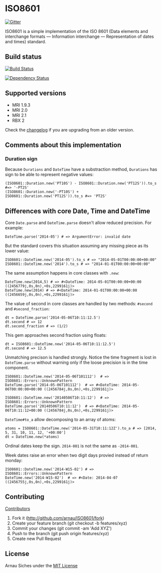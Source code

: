 # ISO8601

[![Gitter](https://badges.gitter.im/Join%20Chat.svg)](https://gitter.im/arnau/ISO8601?utm_source=badge&utm_medium=badge&utm_campaign=pr-badge&utm_content=badge)

ISO8601 is a simple implementation of the ISO 8601 (Data elements and
interchange formats — Information interchange — Representation of dates and
times) standard.

## Build status

[![Build Status](https://secure.travis-ci.org/arnau/ISO8601.png?branch=master)](http://travis-ci.org/arnau/ISO8601/)

[![Dependency Status](https://gemnasium.com/arnau/ISO8601.svg)](https://gemnasium.com/arnau/ISO8601)

## Supported versions

* MRI 1.9.3
* MRI 2.0
* MRI 2.1
* RBX 2

Check the [changelog](https://github.com/arnau/ISO8601/blob/master/CHANGELOG.md) if you are upgrading from an older version.


## Comments about this implementation

### Duration sign

Because `Durations` and `DateTime` have a substraction method, `Durations` has
sign to be able to represent negative values:

    (ISO8601::Duration.new('PT10S') - ISO8601::Duration.new('PT12S')).to_s  #=> '-PT2S'
    (ISO8601::Duration.new('-PT10S') + ISO8601::Duration.new('PT12S')).to_s #=> 'PT2S'


## Differences with core Date, Time and DateTime

Core `Date.parse` and `DateTime.parse` doesn't allow reduced precision. For
example:

    DateTime.parse('2014-05') # => ArgumentError: invalid date

But the standard covers this situation assuming any missing piece as its lower
value:

    ISO8601::DateTime.new('2014-05').to_s # => "2014-05-01T00:00:00+00:00"
    ISO8601::DateTime.new('2014').to_s # => "2014-01-01T00:00:00+00:00"

The same assumption happens in core classes with `.new`:

    DateTime.new(2014,5) # => #<DateTime: 2014-05-01T00:00:00+00:00 ((2456779j,0s,0n),+0s,2299161j)>
    DateTime.new(2014) # => #<DateTime: 2014-01-01T00:00:00+00:00 ((2456659j,0s,0n),+0s,2299161j)>


The value of second in core classes are handled by two methods: `#second` and
`#second_fraction`:

    dt = DateTime.parse('2014-05-06T10:11:12.5')
    dt.second # => 12
    dt.second_fraction # => (1/2)

This gem approaches second fraction using floats:

    dt = ISO8601::DateTime.new('2014-05-06T10:11:12.5')
    dt.second # => 12.5

Unmatching precison is handled strongly. Notice the time fragment is lost in
`DateTime.parse` without warning only if the loose precision is in the time
component.

    ISO8601::DateTime.new('2014-05-06T101112')  # => ISO8601::Errors::UnknownPattern
    DateTime.parse('2014-05-06T101112')  # => #<DateTime: 2014-05-06T00:00:00+00:00 ((2456784j,0s,0n),+0s,2299161j)>

    ISO8601::DateTime.new('20140506T10:11:12')  # => ISO8601::Errors::UnknownPattern
    DateTime.parse('20140506T10:11:12')  # => #<DateTime: 2014-05-06T10:11:12+00:00 ((2456784j,0s,0n),+0s,2299161j)>


`DateTime#to_a` allow decomposing to an array of atoms:

    atoms = ISO8601::DateTime.new('2014-05-31T10:11:12Z').to_a # => [2014, 5, 31, 10, 11, 12, '+00:00']
    dt = DateTime.new(*atoms)

Ordinal dates keep the sign. `2014-001` is not the same as `-2014-001`.

Week dates raise an error when two digit days provied instead of return monday:

    ISO8601::DateTime.new('2014-W15-02') # => ISO8601::Errors::UnknownPattern
    DateTime.new('2014-W15-02')  # => #<Date: 2014-04-07 ((2456755j,0s,0n),+0s,2299161j)>


## Contributing

[Contributors](https://github.com/arnau/ISO8601/graphs/contributors)

1. Fork it (http://github.com/arnau/ISO8601/fork)
2. Create your feature branch (git checkout -b features/xyz)
3. Commit your changes (git commit -am 'Add XYZ')
4. Push to the branch (git push origin features/xyz)
5. Create new Pull Request


## License

Arnau Siches under the [MIT License](https://github.com/arnau/ISO8601/blob/master/LICENSE)
